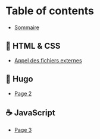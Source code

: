 # Table of contents

* [Sommaire](README.md)

## 🎨 HTML & CSS

* [Appel des fichiers externes](html-and-css/appel-des-fichiers-externes.md)

## 📘 Hugo

* [Page 2](hugo/page-2.md)

## ☕ JavaScript

* [Page 3](javascript/page-3.md)
